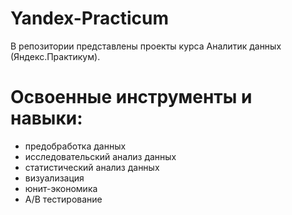 # Yandex-Practicum
В репозитории представлены проекты курса Аналитик данных (Яндекс.Практикум).
# Освоенные инструменты и навыки:
- предобработка данных
- исследовательский анализ данных
- статистический анализ данных
- визуализация
- юнит-экономика
- A/B тестирование

